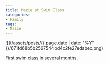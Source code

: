 ```yaml
---
title: Mazie at Swim Class
categories:
- Family
tags:
- Mazie
---
```


![](/assets/posts/{{ page.date | date: "%Y" }}/671fd68b5b2567544bd4c2fe27edabec.png)
  



First swim class in several months.
